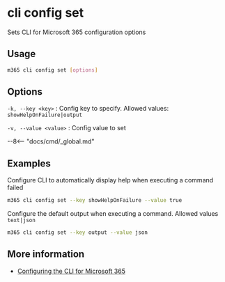 # cli config set

Sets CLI for Microsoft 365 configuration options

## Usage

```sh
m365 cli config set [options]
```

## Options

`-k, --key <key>`
: Config key to specify. Allowed values: `showHelpOnFailure|output`

`-v, --value <value>`
: Config value to set

--8<-- "docs/cmd/_global.md"

## Examples

Configure CLI to automatically display help when executing a command failed

```sh
m365 cli config set --key showHelpOnFailure --value true
```

Configure the default output when executing a command. Allowed values `text|json`

```sh
m365 cli config set --key output --value json
```

## More information

- [Configuring the CLI for Microsoft 365](../../../user-guide/configuring-cli.md)